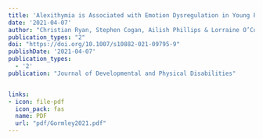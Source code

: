 ```yaml
---
title: 'Alexithymia is Associated with Emotion Dysregulation in Young People with Autism Spectrum Disorder'
date: '2021-04-07'
author: "Christian Ryan, Stephen Cogan, Ailish Phillips & Lorraine O’Connor"
publication_types: "2"
doi: "https://doi.org/10.1007/s10882-021-09795-9"
publishDate: '2021-04-07'
publication_types:
  - '2'
publication: "Journal of Developmental and Physical Disabilities"


links:
- icon: file-pdf
  icon_pack: fas
  name: PDF
  url: "pdf/Gormley2021.pdf"
---
```


